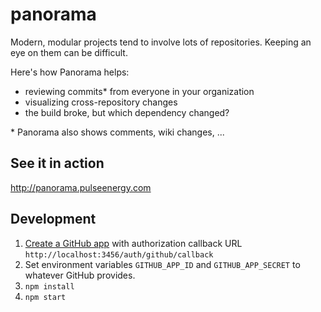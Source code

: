 # panorama

Modern, modular projects tend to involve lots of repositories. Keeping an eye on them can be difficult.

Here's how Panorama helps:
- reviewing commits* from everyone in your organization
- visualizing cross-repository changes
- the build broke, but which dependency changed?

\* Panorama also shows comments, wiki changes, ...

## See it in action

http://panorama.pulseenergy.com


## Development

 1. [Create a GitHub app](https://github.com/settings/applications/new) with authorization callback URL `http://localhost:3456/auth/github/callback`
 1. Set environment variables `GITHUB_APP_ID` and `GITHUB_APP_SECRET` to whatever GitHub provides.
 1. `npm install`
 1. `npm start`
